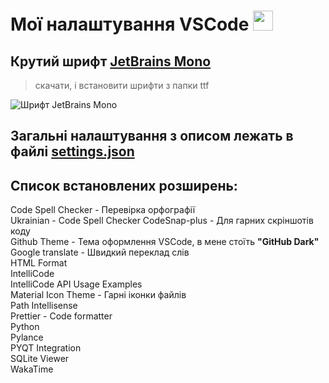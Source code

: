 # Мої налаштування VSCode <img height="32" width="32" src="https://cdn.simpleicons.org/visualstudiocode/#007ACC" />

## Крутий шрифт [JetBrains Mono](https://jetbrains.com/ru-ru/lp/mono/)

> скачати, і встановити шрифти з папки ttf

![Шрифт JetBrains Mono](https://github.com/ntwn/my-VSCode/assets/33979878/3319e74b-652f-41f6-aff7-cfad39cf7534)

## Загальні налаштування з описом лежать в файлі [settings.json](https://github.com/ntwn/my-VSCode/blob/main/settings.json)

## Список встановлених розширень:<br/>
Code Spell Checker - Перевірка орфографії<br/>
Ukrainian - Code Spell Checker
CodeSnap-plus - Для гарних скріншотів коду<br/>
Github Theme - Тема оформлення VSCode, в мене стоїть <b>"GitHub Dark"</b><br/>
Google translate - Швидкий переклад слів<br/>
HTML Format <br/>
IntelliCode <br/>
IntelliCode API Usage Examples <br/>
Material Icon Theme - Гарні іконки файлів<br/>
Path Intellisense <br/>
Prettier - Code formatter <br/>
Python <br/>
Pylance <br/>
PYQT Integration <br/>
SQLite Viewer <br/>
WakaTime <br/>
